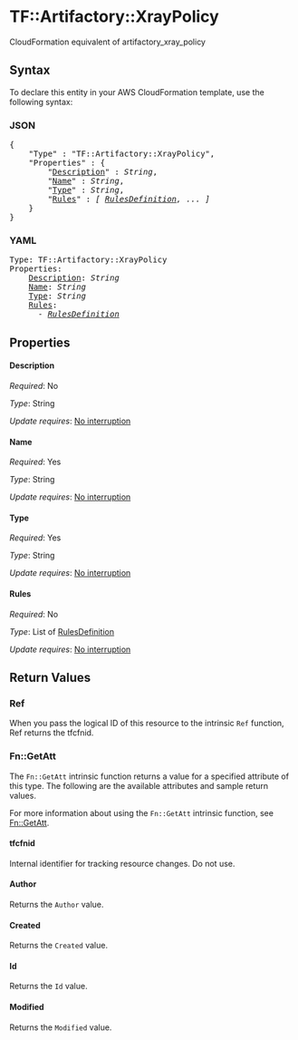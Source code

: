 # TF::Artifactory::XrayPolicy

CloudFormation equivalent of artifactory_xray_policy

## Syntax

To declare this entity in your AWS CloudFormation template, use the following syntax:

### JSON

<pre>
{
    "Type" : "TF::Artifactory::XrayPolicy",
    "Properties" : {
        "<a href="#description" title="Description">Description</a>" : <i>String</i>,
        "<a href="#name" title="Name">Name</a>" : <i>String</i>,
        "<a href="#type" title="Type">Type</a>" : <i>String</i>,
        "<a href="#rules" title="Rules">Rules</a>" : <i>[ <a href="rulesdefinition.md">RulesDefinition</a>, ... ]</i>
    }
}
</pre>

### YAML

<pre>
Type: TF::Artifactory::XrayPolicy
Properties:
    <a href="#description" title="Description">Description</a>: <i>String</i>
    <a href="#name" title="Name">Name</a>: <i>String</i>
    <a href="#type" title="Type">Type</a>: <i>String</i>
    <a href="#rules" title="Rules">Rules</a>: <i>
      - <a href="rulesdefinition.md">RulesDefinition</a></i>
</pre>

## Properties

#### Description

_Required_: No

_Type_: String

_Update requires_: [No interruption](https://docs.aws.amazon.com/AWSCloudFormation/latest/UserGuide/using-cfn-updating-stacks-update-behaviors.html#update-no-interrupt)

#### Name

_Required_: Yes

_Type_: String

_Update requires_: [No interruption](https://docs.aws.amazon.com/AWSCloudFormation/latest/UserGuide/using-cfn-updating-stacks-update-behaviors.html#update-no-interrupt)

#### Type

_Required_: Yes

_Type_: String

_Update requires_: [No interruption](https://docs.aws.amazon.com/AWSCloudFormation/latest/UserGuide/using-cfn-updating-stacks-update-behaviors.html#update-no-interrupt)

#### Rules

_Required_: No

_Type_: List of <a href="rulesdefinition.md">RulesDefinition</a>

_Update requires_: [No interruption](https://docs.aws.amazon.com/AWSCloudFormation/latest/UserGuide/using-cfn-updating-stacks-update-behaviors.html#update-no-interrupt)

## Return Values

### Ref

When you pass the logical ID of this resource to the intrinsic `Ref` function, Ref returns the tfcfnid.

### Fn::GetAtt

The `Fn::GetAtt` intrinsic function returns a value for a specified attribute of this type. The following are the available attributes and sample return values.

For more information about using the `Fn::GetAtt` intrinsic function, see [Fn::GetAtt](https://docs.aws.amazon.com/AWSCloudFormation/latest/UserGuide/intrinsic-function-reference-getatt.html).

#### tfcfnid

Internal identifier for tracking resource changes. Do not use.

#### Author

Returns the <code>Author</code> value.

#### Created

Returns the <code>Created</code> value.

#### Id

Returns the <code>Id</code> value.

#### Modified

Returns the <code>Modified</code> value.

